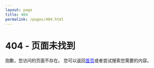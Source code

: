 ```yaml
---
layout: page
title: 404
permalink: /pages/404.html
---
```


# 404 - 页面未找到

抱歉，您访问的页面不存在。
您可以返回<a href="/" style="color: blue;">首页</a>或者尝试搜索您需要的内容。